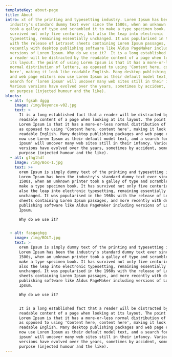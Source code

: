 ```yaml
---
templateKey: about-page
title: About
intro: xt of the printing and typesetting industry. Lorem Ipsum has been the
  industry's standard dummy text ever since the 1500s, when an unknown printer
  took a galley of type and scrambled it to make a type specimen book. It has
  survived not only five centuries, but also the leap into electronic
  typesetting, remaining essentially unchanged. It was popularised in the 1960s
  with the release of Letraset sheets containing Lorem Ipsum passages, and more
  recently with desktop publishing software like Aldus PageMaker including
  versions of Lorem Ipsum. Why do we use it?  It is a long established fact that
  a reader will be distracted by the readable content of a page when looking at
  its layout. The point of using Lorem Ipsum is that it has a more-or-less
  normal distribution of letters, as opposed to using 'Content here, content
  here', making it look like readable English. Many desktop publishing packages
  and web page editors now use Lorem Ipsum as their default model text, and a
  search for 'lorem ipsum' will uncover many web sites still in their infancy.
  Various versions have evolved over the years, sometimes by accident, sometimes
  on purpose (injected humour and the like).
blocks:
  - alt: fgsah dggg
    image: /img/Beyonce-v02.jpg
    text: >
      It is a long established fact that a reader will be distracted by the
      readable content of a page when looking at its layout. The point of using
      Lorem Ipsum is that it has a more-or-less normal distribution of letters,
      as opposed to using 'Content here, content here', making it look like
      readable English. Many desktop publishing packages and web page editors
      now use Lorem Ipsum as their default model text, and a search for 'lorem
      ipsum' will uncover many web sites still in their infancy. Various
      versions have evolved over the years, sometimes by accident, sometimes on
      purpose (injected humour and the like).
  - alt: gfhgthdf
    image: /img/Box-1.jpg
    text: >+
      orem Ipsum is simply dummy text of the printing and typesetting industry.
      Lorem Ipsum has been the industry's standard dummy text ever since the
      1500s, when an unknown printer took a galley of type and scrambled it to
      make a type specimen book. It has survived not only five centuries, but
      also the leap into electronic typesetting, remaining essentially
      unchanged. It was popularised in the 1960s with the release of Letraset
      sheets containing Lorem Ipsum passages, and more recently with desktop
      publishing software like Aldus PageMaker including versions of Lorem
      Ipsum.

      Why do we use it?


  - alt: fasgagbgg
    image: /img/BOLT.jpg
    text: >
      orem Ipsum is simply dummy text of the printing and typesetting industry.
      Lorem Ipsum has been the industry's standard dummy text ever since the
      1500s, when an unknown printer took a galley of type and scrambled it to
      make a type specimen book. It has survived not only five centuries, but
      also the leap into electronic typesetting, remaining essentially
      unchanged. It was popularised in the 1960s with the release of Letraset
      sheets containing Lorem Ipsum passages, and more recently with desktop
      publishing software like Aldus PageMaker including versions of Lorem
      Ipsum.

      Why do we use it?


      It is a long established fact that a reader will be distracted by the
      readable content of a page when looking at its layout. The point of using
      Lorem Ipsum is that it has a more-or-less normal distribution of letters,
      as opposed to using 'Content here, content here', making it look like
      readable English. Many desktop publishing packages and web page editors
      now use Lorem Ipsum as their default model text, and a search for 'lorem
      ipsum' will uncover many web sites still in their infancy. Various
      versions have evolved over the years, sometimes by accident, sometimes on
      purpose (injected humour and the like).
---
```

